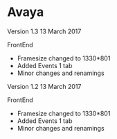 # Avaya

Version 1.3
13 March 2017

FrontEnd
- Framesize changed to 1330*801
- Added Events 1 tab
- Minor changes and renamings

Version 1.2
13 March 2017

FrontEnd
- Framesize changed to 1330*801
- Added Events 1 tab
- Minor changes and renamings
